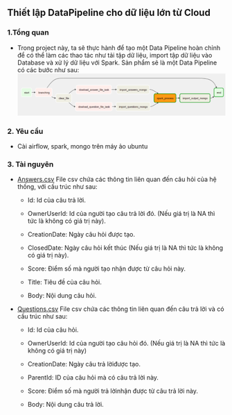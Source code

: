 ## Thiết lập DataPipeline cho dữ liệu lớn từ Cloud
### 1.Tổng quan
- Trong project này, ta sẽ thực hành để tạo một Data Pipeline hoàn chỉnh để có thể làm các thao tác như tải tập dữ liệu, import tập dữ liệu vào Database và xử lý dữ liệu với Spark. Sản phẩm sẽ là một Data Pipeline có các bước như sau:
![dag](images/dag.png)
### 2. Yêu cầu
- Cài airflow, spark, mongo trên máy ảo ubuntu
### 3. Tài nguyên
- [Answers.csv](https://drive.google.com/file/d/1gEU9KojKI3yMybjL0_tYsQnzRlUoBYro/view?usp=sharing)
File csv chứa các thông tin liên quan đến câu hỏi của hệ thống, với cấu trúc như sau:

  - Id: Id của câu trả lời.
  
  - OwnerUserId: Id của người tạo câu trả lời đó. (Nếu giá trị là NA thì tức là không có giá trị này).
  
  - CreationDate: Ngày câu hỏi được tạo.
  
  - ClosedDate: Ngày câu hỏi kết thúc (Nếu giá trị là NA thì tức là không có giá trị này).
  
  - Score: Điểm số mà người tạo nhận được từ câu hỏi này.
  
  - Title: Tiêu đề của câu hỏi.
  
  - Body: Nội dung câu hỏi.
- [Questions.csv](https://drive.google.com/file/d/1yH2lTY3mGOoGEDW1Y2lhzRwDuaZvI1KI/view?usp=sharing)
File csv chứa các thông tin liên quan đến câu trả lời và có cấu trúc như sau:

  - Id: Id của câu hỏi.
  
  - OwnerUserId: Id của người tạo câu hỏi đó. (Nếu giá trị là NA thì tức là không có giá trị này)
  
  - CreationDate: Ngày câu trả lờiđược tạo.
  
  - ParentId: ID của câu hỏi mà có câu trả lời này.
  
  - Score: Điểm số mà người trả lờinhận được từ câu trả lời này.
  
  - Body: Nội dung câu trả lời.


